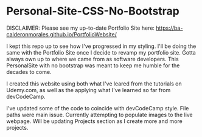 # Personal-Site-CSS-No-Bootstrap

DISCLAIMER: Please see my up-to-date Portfolio Site here: https://ba-calderonmorales.github.io/PortfolioWebsite/

I kept this repo up to see how I've progressed in my styling. I'll be doing the same with the Portfolio Site once I decide to revamp my portfolio site.
Gotta always own up to where we came from as software developers. This PersonalSite with no bootstrap was meant to keep me humble for the decades to come.

I created this website using both what I've leared from the tutorials on Udemy.com,
 as well as the applying what I've learned so far from devCodeCamp.

I've updated some of the code to coincide with devCodeCamp style. File paths were main issue. Currently attempting to populate images to the live webpage. Will be updating Projects section as I create more and more projects.

